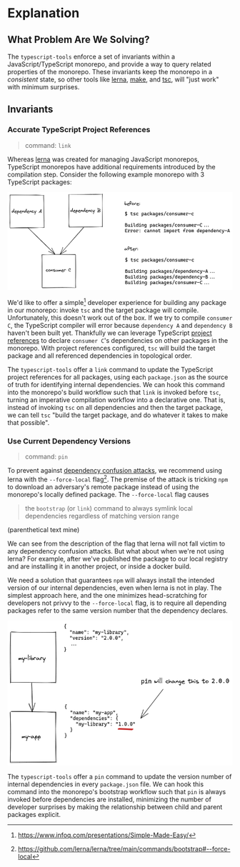 # Explanation

## What Problem Are We Solving?

The `typescript-tools` enforce a set of invariants within a JavaScript/TypeScript
monorepo, and provide a way to query related properties of the monorepo. These
invariants keep the monorepo in a _consistent_ state, so other tools like [lerna],
[make], and [tsc], will "just work" with minimum surprises.

[lerna]: https://github.com/lerna/lerna
[make]: https://www.gnu.org/software/make
[tsc]: https://www.typescriptlang.org/docs/handbook/compiler-options.html

## Invariants

### Accurate TypeScript Project References

> command: `link`

Whereas [lerna] was created for managing JavaScript monorepos, TypeScript monorepos
have additional requirements introduced by the compilation step. Consider the
following example monorepo with 3 TypeScript packages:

![Monorepo with `dependency A` and `dependency B` consumed by `consumer C`](res/example-link.png)

We'd like to offer a simple[^1] developer experience for building any package
in our monorepo: invoke `tsc` and the target package will compile. Unfortunately,
this doesn't work out of the box. If we try to compile `consumer C`, the TypeScript
compiler will error because `dependency A` and `dependency B` haven't been built yet.
Thankfully we can leverage TypeScript [project references] to declare `consumer C`'s
dependencies on other packages in the monorepo. With project references configured,
`tsc` will build the target package and all referenced dependencies in topological
order.

The `typescript-tools` offer a `link` command to update the TypeScript project
references for all packages, using each `package.json` as the source of truth for
identifying internal dependencies. We can hook this command into the monorepo's
build workflow such that `link` is invoked before `tsc`, turning an imperative
compilation workflow into a declarative one. That is, instead of invoking `tsc` on
all dependencies and then the target package, we can tell `tsc` "build the target
package, and do whatever it takes to make that possible".

[project references]: https://www.typescriptlang.org/docs/handbook/project-references.html

### Use Current Dependency Versions

> command: `pin`

To prevent against [dependency confusion attacks], we recommend using lerna with the
`--force-local` flag[^2]. The premise of the attack is tricking `npm` to download an
adversary's remote package instead of using the monorepo's locally defined package. The
`--force-local` flag causes

> the `bootstrap` (or `link`) command to always symlink local dependencies regardless of
> matching version range

(parenthetical text mine)

We can see from the description of the flag that lerna will not fall victim to any
dependency confusion attacks. But what about when we're not using lerna? For example,
after we've published the package to our local registry and are installing it in
another project, or inside a docker build.

We need a solution that guarantees `npm` will always install the intended version of
our internal dependencies, even when lerna is not in play. The simplest approach here,
and the one minimizes head-scratching for developers not privvy to the `--force-local`
flag, is to require all depending packages refer to the same version number that
the dependency declares.

![`pin` updating `my-app`'s package.json to depend on `my-library`'s declared version number](res/example-pin.png)

The `typescript-tools` offer a `pin` command to update the version number of internal
dependencies in every `package.json` file. We can hook this command into the monorepo's
bootstrap workflow such that `pin` is always invoked before dependencies are installed,
minimizing the number of developer surprises by making the relationship between
child and parent packages explicit.

[dependency confusion attacks]: https://medium.com/@alex.birsan/dependency-confusion-4a5d60fec610

[^1]: https://www.infoq.com/presentations/Simple-Made-Easy/
[^2]: https://github.com/lerna/lerna/tree/main/commands/bootstrap#--force-local
